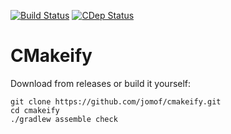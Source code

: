 [![Build Status](https://travis-ci.org/jomof/cmakeify.svg?branch=master)](https://travis-ci.org/jomof/cmakeify)
[![CDep Status](https://cdep-io.github.io/com.github.jomof/cmakeify/latest/latest.svg)](https://github.com/jomof/cmakeify/releases/latest)


# CMakeify

Download from releases or build it yourself:

    git clone https://github.com/jomof/cmakeify.git
    cd cmakeify
    ./gradlew assemble check
